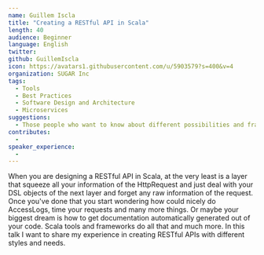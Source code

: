 ```yaml
---
name: Guillem Iscla
title: "Creating a RESTful API in Scala"
length: 40
audience: Beginner
language: English
twitter: 
github: GuillemIscla
icon: https://avatars1.githubusercontent.com/u/5903579?s=400&v=4
organization: SUGAR Inc
tags:
  - Tools
  - Best Practices
  - Software Design and Architecture
  - Microservices
suggestions:
  - Those people who want to know about different possibilities and frameworks that Scala has to create nice and powerful RESTful APIs
contributes:
  - 
speaker_experience:
  - 
---
```

When you are designing a RESTful API in Scala, at the very least is a layer that squeeze all your information of the HttpRequest and just deal with your DSL objects of the next layer and forget any raw information of the request. Once you've done that you start wondering how could nicely do AccessLogs, time your requests and many more things. Or maybe your biggest dream is how to get documentation automatically generated out of your code.
Scala tools and frameworks do all that and much more. In this talk I want to share my experience in creating RESTful APIs with different styles and needs.
